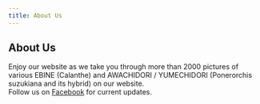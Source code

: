 ```yaml
---
title: About Us
---
```

## About Us
Enjoy our website as we take you through more than 2000 pictures of various EBINE (Calanthe) and
AWACHIDORI / YUMECHIDORI (Ponerorchis suzukiana and its hybrid) on our website.<br />
Follow us on [Facebook](http://fb.me/ranyuenjapan) for current updates.
